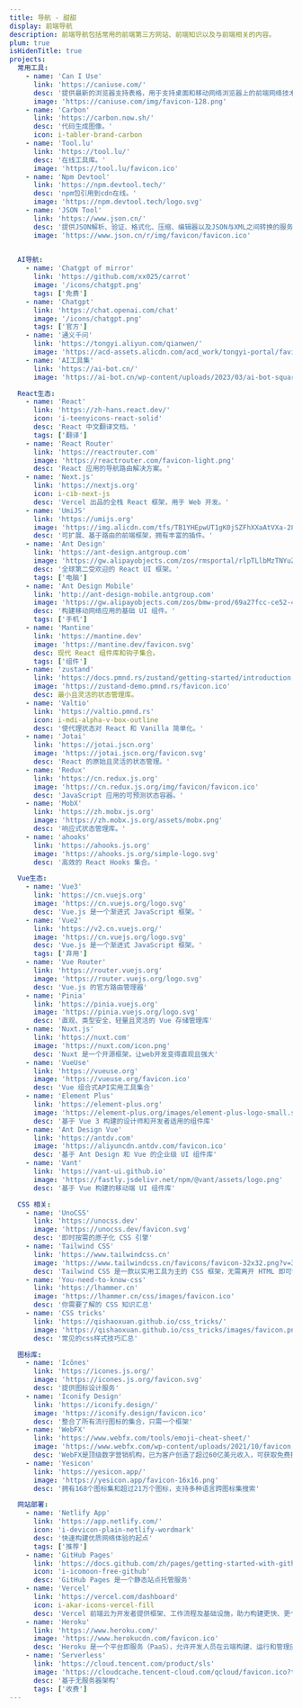 ```yaml
---
title: 导航 - 甜甜
display: 前端导航
description: 前端导航包括常用的前端第三方网站、前端知识以及与前端相关的内容。
plum: true
isHidenTitle: true
projects:
  常用工具:
    - name: 'Can I Use'
      link: 'https://caniuse.com/'
      desc: '提供最新的浏览器支持表格，用于支持桌面和移动网络浏览器上的前端网络技术。'
      image: 'https://caniuse.com/img/favicon-128.png'
    - name: 'Carbon'
      link: 'https://carbon.now.sh/'
      desc: '代码生成图像。'
      icon: i-tabler-brand-carbon
    - name: 'Tool.lu'
      link: 'https://tool.lu/'
      desc: '在线工具库。'
      image: 'https://tool.lu/favicon.ico'
    - name: 'Npm Devtool'
      link: 'https://npm.devtool.tech/'
      desc: 'npm包引用到cdn在线。'
      image: 'https://npm.devtool.tech/logo.svg'
    - name: 'JSON Tool'
      link: 'https://www.json.cn/'
      desc: '提供JSON解析、验证、格式化、压缩、编辑器以及JSON与XML之间转换的服务。'
      image: 'https://www.json.cn/r/img/favicon/favicon.ico' 

    
  AI导航:
    - name: 'Chatgpt of mirror'
      link: 'https://github.com/xx025/carrot'
      image: '/icons/chatgpt.png'
      tags: ['免费']
    - name: 'Chatgpt'
      link: 'https://chat.openai.com/chat'
      image: '/icons/chatgpt.png'
      tags: ['官方']
    - name: '通义千问'
      link: 'https://tongyi.aliyun.com/qianwen/'
      image: 'https://acd-assets.alicdn.com/acd_work/tongyi-portal/favicon.png'
    - name: 'AI工具集'
      link: 'https://ai-bot.cn/'
      image: 'https://ai-bot.cn/wp-content/uploads/2023/03/ai-bot-square-logo.png'

  React生态:
    - name: 'React'
      link: 'https://zh-hans.react.dev/'
      icon: 'i-teenyicons-react-solid'
      desc: 'React 中文翻译文档。'
      tags: ['翻译']
    - name: 'React Router'
      link: 'https://reactrouter.com'
      image: 'https://reactrouter.com/favicon-light.png'
      desc: 'React 应用的导航路由解决方案。'
    - name: 'Next.js'
      link: 'https://nextjs.org'
      icon: i-cib-next-js
      desc: 'Vercel 出品的全栈 React 框架，用于 Web 开发。'
    - name: 'UmiJS'
      link: 'https://umijs.org'
      image: 'https://img.alicdn.com/tfs/TB1YHEpwUT1gK0jSZFhXXaAtVXa-28-27.svg'
      desc: '可扩展、基于路由的前端框架，拥有丰富的插件。'
    - name: 'Ant Design'
      link: 'https://ant-design.antgroup.com'
      image: 'https://gw.alipayobjects.com/zos/rmsportal/rlpTLlbMzTNYuZGGCVYM.png'
      desc: '全球第二受欢迎的 React UI 框架。'
      tags: ['电脑']
    - name: 'Ant Design Mobile'
      link: 'http://ant-design-mobile.antgroup.com'
      image: 'https://gw.alipayobjects.com/zos/bmw-prod/69a27fcc-ce52-4f27-83f1-c44541e9b65d.svg'
      desc: '构建移动网络应用的基础 UI 组件。'
      tags: ['手机']
    - name: 'Mantine'
      link: 'https://mantine.dev'
      image: 'https://mantine.dev/favicon.svg'
      desc: 现代 React 组件库和钩子集合。
      tags: ['组件']
    - name: 'zustand'
      link: 'https://docs.pmnd.rs/zustand/getting-started/introduction'
      image: 'https://zustand-demo.pmnd.rs/favicon.ico'
      desc: 最小且灵活的状态管理库。
    - name: 'Valtio'
      link: 'https://valtio.pmnd.rs'
      icon: i-mdi-alpha-v-box-outline
      desc: '使代理状态对 React 和 Vanilla 简单化。'
    - name: 'Jotai'
      link: 'https://jotai.jscn.org'
      image: 'https://jotai.jscn.org/favicon.svg'
      desc: 'React 的原始且灵活的状态管理。'
    - name: 'Redux'
      link: 'https://cn.redux.js.org'
      image: 'https://cn.redux.js.org/img/favicon/favicon.ico'
      desc: 'JavaScript 应用的可预测状态容器。'
    - name: 'MobX'
      link: 'https://zh.mobx.js.org'
      image: 'https://zh.mobx.js.org/assets/mobx.png'
      desc: '响应式状态管理库。'
    - name: 'ahooks'
      link: 'https://ahooks.js.org'
      image: 'https://ahooks.js.org/simple-logo.svg'
      desc: '高效的 React Hooks 集合。'

  Vue生态:
    - name: 'Vue3'
      link: 'https://cn.vuejs.org'
      image: 'https://cn.vuejs.org/logo.svg'
      desc: 'Vue.js 是一个渐进式 JavaScript 框架。'
    - name: 'Vue2'
      link: 'https://v2.cn.vuejs.org/'
      image: 'https://cn.vuejs.org/logo.svg'
      desc: 'Vue.js 是一个渐进式 JavaScript 框架。'
      tags: ['弃用']
    - name: 'Vue Router'
      link: 'https://router.vuejs.org'
      image: 'https://router.vuejs.org/logo.svg'
      desc: 'Vue.js 的官方路由管理器'
    - name: 'Pinia'
      link: 'https://pinia.vuejs.org'
      image: 'https://pinia.vuejs.org/logo.svg'
      desc: '直观、类型安全、轻量且灵活的 Vue 存储管理库'
    - name: 'Nuxt.js'
      link: 'https://nuxt.com'
      image: 'https://nuxt.com/icon.png'
      desc: 'Nuxt 是一个开源框架，让web开发变得直观且强大'
    - name: 'VueUse'
      link: 'https://vueuse.org'
      image: 'https://vueuse.org/favicon.ico'
      desc: 'Vue 组合式API实用工具集合'
    - name: 'Element Plus'
      link: 'https://element-plus.org'
      image: 'https://element-plus.org/images/element-plus-logo-small.svg'
      desc: '基于 Vue 3 构建的设计师和开发者适用的组件库'
    - name: 'Ant Design Vue'
      link: 'https://antdv.com'
      image: 'https://aliyuncdn.antdv.com/favicon.ico'
      desc: '基于 Ant Design 和 Vue 的企业级 UI 组件库'
    - name: 'Vant'
      link: 'https://vant-ui.github.io'
      image: 'https://fastly.jsdelivr.net/npm/@vant/assets/logo.png'
      desc: '基于 Vue 构建的移动端 UI 组件库'

  CSS 相关:
    - name: 'UnoCSS'
      link: 'https://unocss.dev'
      image: 'https://unocss.dev/favicon.svg'
      desc: '即时按需的原子化 CSS 引擎'
    - name: 'Tailwind CSS'
      link: 'https://www.tailwindcss.cn'
      image: 'https://www.tailwindcss.cn/favicons/favicon-32x32.png?v=3'
      desc: 'Tailwind CSS 是一款以实用工具为主的 CSS 框架，无需离开 HTML 即可快速构建现代网站'
    - name: 'You-need-to-know-css'
      link: 'https://lhammer.cn'
      image: 'https://lhammer.cn/css/images/favicon.ico'
      desc: '你需要了解的 CSS 知识汇总'
    - name: 'CSS tricks'
      link: 'https://qishaoxuan.github.io/css_tricks/'
      image: 'https://qishaoxuan.github.io/css_tricks/images/favicon.png'
      desc: '常见的css样式技巧汇总'

  图标库:
    - name: 'Icônes'
      link: 'https://icones.js.org/'
      image: 'https://icones.js.org/favicon.svg'
      desc: '提供图标设计服务'
    - name: 'Iconify Design'
      link: 'https://iconify.design/'
      image: 'https://iconify.design/favicon.ico'
      desc: '整合了所有流行图标的集合，只需一个框架'
    - name: 'WebFX'
      link: 'https://www.webfx.com/tools/emoji-cheat-sheet/'
      image: 'https://www.webfx.com/wp-content/uploads/2021/10/favicon.png'
      desc: 'WebFX是顶级数字营销机构，已为客户创造了超过60亿美元收入，可获取免费提案并探索我们多样化的数字营销服务'
    - name: 'Yesicon'
      link: 'https://yesicon.app/'
      image: 'https://yesicon.app/favicon-16x16.png'
      desc: '拥有168个图标集和超过21万个图标，支持多种语言跨图标集搜索'

  网站部署:
    - name: 'Netlify App'
      link: 'https://app.netlify.com/'
      icon: 'i-devicon-plain-netlify-wordmark'
      desc: '快速构建优质网络体验的起点'
      tags: ['推荐']
    - name: 'GitHub Pages'
      link: 'https://docs.github.com/zh/pages/getting-started-with-github-pages'
      icon: 'i-icomoon-free-github'
      desc: 'GitHub Pages 是一个静态站点托管服务'
    - name: 'Vercel'
      link: 'https://vercel.com/dashboard'
      icon: i-akar-icons-vercel-fill
      desc: 'Vercel 前端云为开发者提供框架、工作流程及基础设施，助力构建更快、更个性化的 Web 应用'
    - name: 'Heroku'
      link: 'https://www.heroku.com/'
      image: 'https://www.herokucdn.com/favicon.ico'
      desc: 'Heroku 是一个平台即服务（PaaS），允许开发人员在云端构建、运行和管理应用程序'
    - name: 'Serverless'
      link: 'https://cloud.tencent.com/product/sls'
      image: 'https://cloudcache.tencent-cloud.com/qcloud/favicon.ico?t=201902181234'
      desc: '基于无服务器架构'
      tags: ['收费']
---
```

<!-- @layout-full-width -->

<NavsTabs :description="frontmatter.description" />

<NavsList :projects="frontmatter.projects" />
